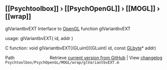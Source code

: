 ## [[Psychtoolbox]] &#8250; [[PsychOpenGL]] &#8250; [[MOGL]] &#8250; [[wrap]]

glVariantbvEXT  Interface to [OpenGL](OpenGL) function glVariantbvEXT  
  
usage:  glVariantbvEXT( id, addr )  
  
C function:  void glVariantbvEXT[(GLuint]((GLuint) id, const [GLbyte](GLbyte)\* addr)  




<div class="code_header" style="text-align:right;">
  <span style="float:left;">Path&nbsp;&nbsp;</span> <span class="counter">Retrieve <a href=
  "https://raw.github.com/Psychtoolbox-3/Psychtoolbox-3/beta/Psychtoolbox/PsychOpenGL/MOGL/wrap/glVariantbvEXT.m">current version from GitHub</a> | View <a href=
  "https://github.com/Psychtoolbox-3/Psychtoolbox-3/commits/beta/Psychtoolbox/PsychOpenGL/MOGL/wrap/glVariantbvEXT.m">changelog</a></span>
</div>
<div class="code">
  <code>Psychtoolbox/PsychOpenGL/MOGL/wrap/glVariantbvEXT.m</code>
</div>

